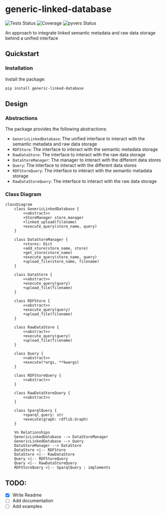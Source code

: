 # generic-linked-database

![Tests Status](https://github.com/matthiasprobst/generic-linked_database/actions/workflows/tests.yml/badge.svg)
![Coverage](https://codecov.io/gh/matthiasprobst/generic-linked_database/branch/main/graph/badge.svg)
![pyvers Status](https://img.shields.io/badge/python-3.8%20%7C%203.9%20%7C%203.10%20%7C%203.11%20%7C%203.12-blue)

An approach to integrate linked semantic metadata and raw data storage behind a unified interface

## Quickstart

### Installation

Install the package:

```bash
pip install generic-linked-database
```

## Design

### Abstractions

The package provides the following abstractions:

- `GenericLinkedDatabase`: The unified interface to interact with the semantic metadata and raw data storage
- `RDFStore`: The interface to interact with the semantic metadata storage
- `RawDataStore`: The interface to interact with the raw data storage
- `DataStoreManager`: The manager to interact with the different data stores
- `Query`: The interface to interact with the different data stores
- `RDFStoreQuery`: The interface to interact with the semantic metadata storage
- `RawDataStoreQuery`: The interface to interact with the raw data storage

### Class Diagram

```mermaid
classDiagram
    class GenericLinkedDatabase {
        <<abstract>>
        +StoreManager store_manager
        +linked_upload(filename)
        +execute_query(store_name, query)
    }

    class DataStoreManager {
        +stores: Dict
        +add_store(store_name, store)
        +get_store(store_name)
        +execute_query(store_name, query)
        +upload_file(store_name, filename)
    }

    class DataStore {
        <<abstract>>
        +execute_query(query)
        +upload_file(filename)
    }

    class RDFStore {
        <<abstract>>
        +execute_query(query)
        +upload_file(filename)
    }

    class RawDataStore {
        <<abstract>>
        +execute_query(query)
        +upload_file(filename)
    }

    class Query {
        <<abstract>>
        +execute(*args, **kwargs)
    }

    class RDFStoreQuery {
        <<abstract>>
    }

    class RawDataStoreQuery {
        <<abstract>>
    }
    
    class SparqlQuery {
        +sparql_query: str
        +execute(graph: rdflib.Graph)
    }

    %% Relationships
    GenericLinkedDatabase --> DataStoreManager
    GenericLinkedDatabase --> Query
    DataStoreManager --> DataStore
    DataStore <|-- RDFStore
    DataStore <|-- RawDataStore
    Query <|-- RDFStoreQuery
    Query <|-- RawDataStoreQuery
    RDFStoreQuery <|-- SparqlQuery : implements
```

## TODO:

- [x] Write Readme
- [ ] Add documentation
- [ ] Add examples